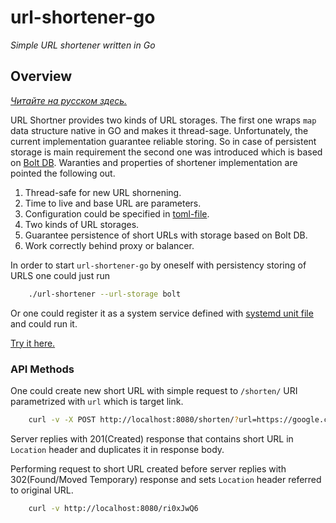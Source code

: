 # url-shortener-go

*Simple URL shortener written in Go*

## Overview

[*Читайте на русском здесь.*](README.ru.md)

URL Shortner provides two kinds of URL storages. The first one wraps `map` data structure native in GO and makes it thread-sage. Unfortunately, the current implementation guarantee reliable storing. So in case of persistent storage is main requirement the second one was introduced which is based on [Bolt DB](https://github.com/boltdb/bolt). Waranties and properties of shortener implementation are pointed the following out.

1. Thread-safe for new URL shornening.
2. Time to live and base URL are parameters.
3. Configuration could be specified in [toml-file](etc/url-shortener.toml).
4. Two kinds of URL storages.
5. Guarantee persistence of short URLs with storage based on Bolt DB.
6. Work correctly behind proxy or balancer.

In order to start `url-shortener-go` by oneself with persistency storing of URLS one could just run
```bash
    ./url-shortener --url-storage bolt
```
Or one could register it as a system service defined with [systemd unit file](etc/url-shortener-go.service) and could run it.

[Try it here.](https://daskol.xyz/shorten/)

### API Methods

One could create new short URL with simple request to `/shorten/` URI parametrized with `url` which is target link.
```bash
    curl -v -X POST http://localhost:8080/shorten/?url=https://google.com
```
Server replies with 201(Created) response that contains short URL in `Location` header and duplicates it in response body.

Performing request to short URL created before server replies with 302(Found/Moved Temporary) response and sets `Location` header referred to original URL.
```bash
    curl -v http://localhost:8080/ri0xJwQ6
```
